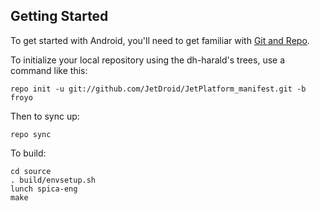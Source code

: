 Getting Started
---------------

To get started with Android, you'll need to get
familiar with [Git and Repo](http://source.android.com/download/using-repo).

To initialize your local repository using the dh-harald's trees, use a command like this:

    repo init -u git://github.com/JetDroid/JetPlatform_manifest.git -b froyo

Then to sync up:

    repo sync

To build:

    cd source
    . build/envsetup.sh
    lunch spica-eng
    make

